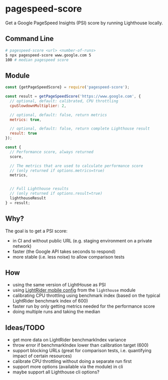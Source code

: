 # pagespeed-score

Get a Google PageSpeed Insights (PSI) score by running Lighthouse locally.

## Command Line

```sh
# pagespeed-score <url> <number-of-runs>
$ npx pagespeed-score www.google.com 5
100 # median pagespeed score
```

## Module

```js
const {getPageSpeedScore} = require('pagespeed-score');

const result = getPageSpeedScore('https://www.google.com', {
  // optional, default: calibrated, CPU throttling
  cpuSlowdownMultiplier: 2,

  // optional, default: false, return metrics
  metrics: true,

  // optional, default: false, return complete Lighthouse result
  result: true
});

const {
  // Performance score, always returned
  score,

  // The metrics that are used to calculate performance score
  // (only returned if options.metrics=true)
  metrics,


  // Full Lighthouse results
  // (only returned if options.result=true)
  lighthouseResult
} = result;
```

## Why?

The goal is to get a PSI score:

* in CI and without public URL (e.g. staging environment on a private network)
* faster (the Google API takes seconds to respond)
* more stable (i.e. less noise) to allow comparison tests

## How

* using the same version of LightHouse as PSI
* using [LightRider mobile config](https://github.com/GoogleChrome/lighthouse/blob/master/lighthouse-core/config/lr-mobile-config.js) from the `lighthouse` module
* calibrating CPU throttling using benchmark index (based on the typical LightRider benchmark index of 600)
* faster run by only getting metrics needed for the performance score
* doing multiple runs and taking the median

## Ideas/TODO

* get more data on LightRider benchmarkIndex variance
* throw error if benchmarkIndex lower than calibration target (600)
* support blocking URLs (great for comparison tests, i.e. quantifying impact of certain resources)
* calibrate CPU throttling without doing a separate run first
* support more options (available via the module) in cli
* maybe support all Lighthouse cli options?